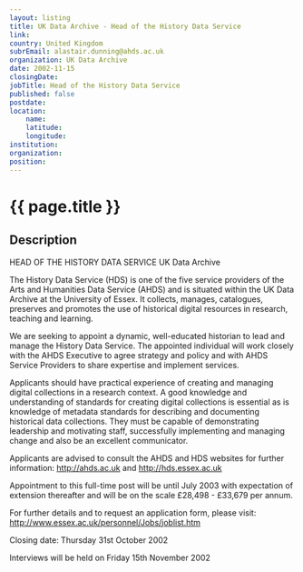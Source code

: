 ```yaml
---
layout: listing
title: UK Data Archive - Head of the History Data Service
link:
country: United Kingdom
subrEmail: alastair.dunning@ahds.ac.uk
organization: UK Data Archive 
date: 2002-11-15
closingDate: 
jobTitle: Head of the History Data Service
published: false
postdate:
location:
	name: 
	latitude: 
	longitude: 
institution: 
organization: 
position: 
--- 
```



# {{ page.title }}

## Description


<p>HEAD OF THE HISTORY DATA SERVICE UK Data Archive</p>

<p>The History Data Service (HDS) is one of the five service providers of the Arts and Humanities Data Service (AHDS) and is situated within the UK Data Archive at the University of Essex. It collects, manages, catalogues, preserves and  promotes the use of historical digital resources in research, teaching and learning.</p>

<p>We are seeking to appoint a dynamic, well-educated historian to lead and manage the History Data Service. The appointed individual will work closely with the AHDS Executive to agree strategy and policy and with AHDS Service Providers to share expertise and implement services.</p>

<p>Applicants should have practical experience of creating and managing digital collections in a research context. A good knowledge and understanding of standards for creating digital collections is essential as is knowledge of metadata standards for describing and documenting historical data collections. They must be capable of demonstrating leadership and motivating staff, successfully implementing and managing change and also be an excellent communicator.</p>

<p>Applicants are advised to consult the AHDS and HDS websites for further information: <a href="http://ahds.ac.uk">http://ahds.ac.uk</a> and <a href="http://hds.essex.ac.uk">http://hds.essex.ac.uk</a></p>

<p>Appointment to this full-time post will be until July 2003 with expectation of extension thereafter and will be on the scale £28,498 - £33,679 per annum.</p>

<p>For further details and to request an application form, please visit: <a href="http://www.essex.ac.uk/personnel/Jobs/joblist.htm">http://www.essex.ac.uk/personnel/Jobs/joblist.htm</a></p>

<p>Closing date: Thursday 31st October 2002</p>

<p>Interviews will be held on Friday 15th November 2002</p>

